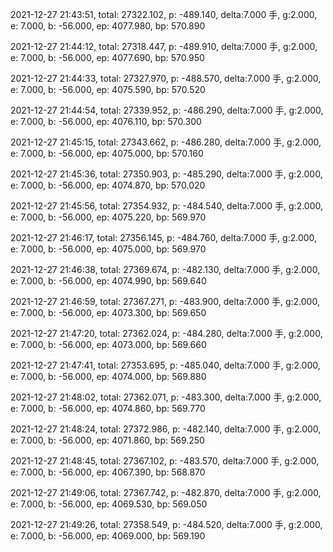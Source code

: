 2021-12-27 21:43:51, total: 27322.102, p: -489.140, delta:7.000 手, g:2.000, e: 7.000, b: -56.000, ep: 4077.980, bp: 570.890

2021-12-27 21:44:12, total: 27318.447, p: -489.910, delta:7.000 手, g:2.000, e: 7.000, b: -56.000, ep: 4077.690, bp: 570.950

2021-12-27 21:44:33, total: 27327.970, p: -488.570, delta:7.000 手, g:2.000, e: 7.000, b: -56.000, ep: 4075.590, bp: 570.520

2021-12-27 21:44:54, total: 27339.952, p: -486.290, delta:7.000 手, g:2.000, e: 7.000, b: -56.000, ep: 4076.110, bp: 570.300

2021-12-27 21:45:15, total: 27343.662, p: -486.280, delta:7.000 手, g:2.000, e: 7.000, b: -56.000, ep: 4075.000, bp: 570.160

2021-12-27 21:45:36, total: 27350.903, p: -485.290, delta:7.000 手, g:2.000, e: 7.000, b: -56.000, ep: 4074.870, bp: 570.020

2021-12-27 21:45:56, total: 27354.932, p: -484.540, delta:7.000 手, g:2.000, e: 7.000, b: -56.000, ep: 4075.220, bp: 569.970

2021-12-27 21:46:17, total: 27356.145, p: -484.760, delta:7.000 手, g:2.000, e: 7.000, b: -56.000, ep: 4075.000, bp: 569.970

2021-12-27 21:46:38, total: 27369.674, p: -482.130, delta:7.000 手, g:2.000, e: 7.000, b: -56.000, ep: 4074.990, bp: 569.640

2021-12-27 21:46:59, total: 27367.271, p: -483.900, delta:7.000 手, g:2.000, e: 7.000, b: -56.000, ep: 4073.300, bp: 569.650

2021-12-27 21:47:20, total: 27362.024, p: -484.280, delta:7.000 手, g:2.000, e: 7.000, b: -56.000, ep: 4073.000, bp: 569.660

2021-12-27 21:47:41, total: 27353.695, p: -485.040, delta:7.000 手, g:2.000, e: 7.000, b: -56.000, ep: 4074.000, bp: 569.880

2021-12-27 21:48:02, total: 27362.071, p: -483.300, delta:7.000 手, g:2.000, e: 7.000, b: -56.000, ep: 4074.860, bp: 569.770

2021-12-27 21:48:24, total: 27372.986, p: -482.140, delta:7.000 手, g:2.000, e: 7.000, b: -56.000, ep: 4071.860, bp: 569.250

2021-12-27 21:48:45, total: 27367.102, p: -483.570, delta:7.000 手, g:2.000, e: 7.000, b: -56.000, ep: 4067.390, bp: 568.870

2021-12-27 21:49:06, total: 27367.742, p: -482.870, delta:7.000 手, g:2.000, e: 7.000, b: -56.000, ep: 4069.530, bp: 569.050

2021-12-27 21:49:26, total: 27358.549, p: -484.520, delta:7.000 手, g:2.000, e: 7.000, b: -56.000, ep: 4069.000, bp: 569.190